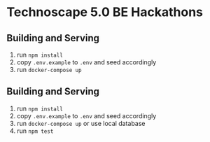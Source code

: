 # Technoscape 5.0 BE Hackathons

## Building and Serving

1. run `npm install`
2. copy `.env.example` to `.env` and seed accordingly
3. run `docker-compose up`

## Building and Serving

1. run `npm install`
2. copy `.env.example` to `.env` and seed accordingly
3. run `docker-compose up` or use local database
4. run `npm test`

